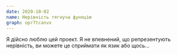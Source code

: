 ```yaml
---
date: 2020-10-02
name: Нерівність тягнуча функцію
graph: opr7tcanvx
---
```


Я дійсно люблю цей проект. Я не впевнений, що репрезентують нерівність, ви можете це сприймати як язик або щось...

